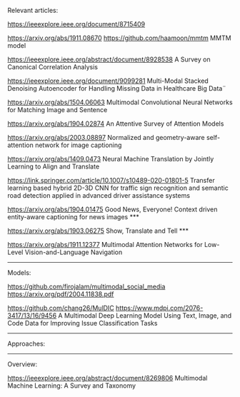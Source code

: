 Relevant articles:

https://ieeexplore.ieee.org/document/8715409

https://arxiv.org/abs/1911.08670        https://github.com/haamoon/mmtm    MMTM model

https://ieeexplore.ieee.org/abstract/document/8928538   A Survey on Canonical Correlation Analysis

https://ieeexplore.ieee.org/document/9099281   Multi-Modal Stacked Denoising Autoencoder for Handling Missing Data in Healthcare Big Data¨

https://arxiv.org/abs/1504.06063    Multimodal Convolutional Neural Networks for Matching Image and Sentence

https://arxiv.org/abs/1904.02874    An Attentive Survey of Attention Models

https://arxiv.org/abs/2003.08897    Normalized and geometry-aware self-attention network for image captioning

https://arxiv.org/abs/1409.0473     Neural Machine Translation by Jointly Learning to Align and Translate

https://link.springer.com/article/10.1007/s10489-020-01801-5   Transfer learning based hybrid 2D-3D CNN for traffic sign recognition and semantic road detection applied in advanced driver assistance systems

https://arxiv.org/abs/1904.01475    Good News, Everyone! Context driven entity-aware captioning for news images   ***

https://arxiv.org/abs/1903.06275    Show, Translate and Tell   ***

https://arxiv.org/abs/1911.12377    Multimodal Attention Networks for Low-Level Vision-and-Language Navigation

*********************************************************************

Models:

https://github.com/firojalam/multimodal_social_media  https://arxiv.org/pdf/2004.11838.pdf

https://github.com/chang26/MulDIC  https://www.mdpi.com/2076-3417/13/16/9456    A Multimodal Deep Learning Model Using Text, Image, and Code Data for Improving Issue Classification Tasks 



****

Approaches:


****

Overview:

https://ieeexplore.ieee.org/abstract/document/8269806 Multimodal Machine Learning: A Survey and Taxonomy

